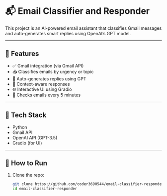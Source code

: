 # 📬 Email Classifier and Responder

This project is an AI-powered email assistant that classifies Gmail messages and auto-generates smart replies using OpenAI’s GPT model.

---

## 🔧 Features

- ✅ Gmail integration (via Gmail API)
- 📥 Classifies emails by urgency or topic
- 🤖 Auto-generates replies using GPT
- 🧠 Context-aware responses
- 🌐 Interactive UI using Gradio
- 🔁 Checks emails every 5 minutes

---

## 🧠 Tech Stack

- Python
- Gmail API
- OpenAI API (GPT-3.5)
- Gradio (for UI)

---

## 🚀 How to Run

1. Clone the repo:
   ```bash
   git clone https://github.com/coder3690544/email-classifier-responder.git
   cd email-classifier-responder


